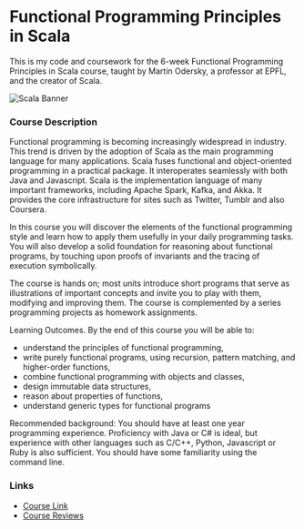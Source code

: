 # Functional Programming Principles in Scala

This is my code and coursework for the 6-week Functional Programming Principles in Scala course, taught by Martin Odersky, a professor at EPFL, and the creator of Scala.

![Scala Banner](https://thepracticaldev.s3.amazonaws.com/i/xmy41vphn5xl7y65meca.jpg)

### Course Description
Functional programming is becoming increasingly widespread in industry. This trend is driven by the adoption of Scala as the main programming language for many applications. Scala fuses functional and object-oriented programming in a practical package. It interoperates seamlessly with both Java and Javascript. Scala is the implementation language of many important frameworks, including Apache Spark, Kafka, and Akka. It provides the core infrastructure for sites such as Twitter, Tumblr and also Coursera.

In this course you will discover the elements of the functional programming style and learn how to apply them usefully in your daily programming tasks. You will also develop a solid foundation for reasoning about functional programs, by touching upon proofs of invariants and the tracing of execution symbolically.

The course is hands on; most units introduce short programs that serve as illustrations of important concepts and invite you to play with them, modifying and improving them. The course is complemented by a series programming projects as homework assignments.

Learning Outcomes. By the end of this course you will be able to:

 - understand the principles of functional programming,
 - write purely functional programs, using recursion,
   pattern matching, and higher-order functions,
 - combine functional programming with objects and classes,
 - design immutable data structures,
 - reason about properties of functions,
 - understand generic types for functional programs

Recommended background: You should have at least one year programming experience. Proficiency with Java or C# is ideal, but experience with other languages such as C/C++, Python, Javascript or Ruby is also sufficient. You should have some familiarity using the command line.

### Links
 - [Course Link](https://www.coursera.org/learn/progfun1)
 - [Course Reviews](https://www.class-central.com/mooc/422/coursera-functional-programming-principles-in-scala)
